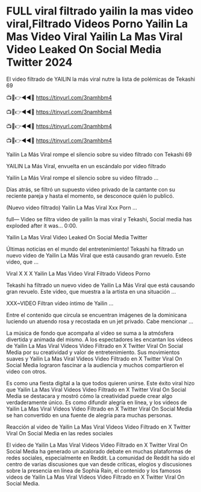 # FULL viral filtrado yailin la mas video viral,Filtrado Videos Porno Yailin La Mas Video Viral Yailin La Mas Viral Video Leaked On Social Media Twitter 2024

El video filtrado de YAILIN la más viral nutre la lista de polémicas de Tekashi 69

📺📱👉◄◄🔴  https://tinyurl.com/3namhbm4

📺📱👉◄◄🔴  https://tinyurl.com/3namhbm4

📺📱👉◄◄🔴  https://tinyurl.com/3namhbm4

📺📱👉◄◄🔴  https://tinyurl.com/3namhbm4


Yailín La Más Viral rompe el silencio sobre su video filtrado con Tekashi 69

YAILIN La Más Viral, envuelta en un escándalo por video filtrado

 

Yailín La Más Viral rompe el silencio sobre su video filtrado ...

Días atrás, se filtró un supuesto video privado de la cantante con su reciente pareja y hasta el momento, se desconoce quién lo publicó.

(Nuevo video filtrado) Yailin La Mas Viral Xxx Porn ...

full— Video se filtra video de yailin la mas viral y Tekashi, Social media has exploded after it was... 0:00.

Yailin La Mas Viral Video Leaked On Social Media Twitter

Últimas noticias en el mundo del entretenimiento! Tekashi ha filtrado un nuevo video de Yailin La Más Viral que está causando gran revuelo. Este video, que ...

Viral X X X Yailin La Mas Video Viral Filtrado Videos Porno

Tekashi ha filtrado un nuevo video de Yailin La Más Viral que está causando gran revuelo. Este video, que muestra a la artista en una situación ...

XXX~VIDEO Filtran vídeo íntimo de Yailin ...

Entre el contenido que circula se encuentran imágenes de la dominicana luciendo un atuendo rosa y recostada en un jet privado. Cabe mencionar ...

La música de fondo que acompaña al video se suma a la atmósfera divertida y animada del mismo. A los espectadores les encantan los videos de Yailin La Mas Viral Videos Video Filtrado en X Twitter Viral On Social Media por su creatividad y valor de entretenimiento. Sus movimientos suaves y Yailin La Mas Viral Videos Video Filtrado en X Twitter Viral On Social Media lograron fascinar a la audiencia y muchos compartieron el video con otros.

Es como una fiesta digital a la que todos quieren unirse. Este éxito viral hizo que Yailin La Mas Viral Videos Video Filtrado en X Twitter Viral On Social Media se destacara y mostró cómo la creatividad puede crear algo verdaderamente único. Es como difundir alegría en línea, y los videos de Yailin La Mas Viral Videos Video Filtrado en X Twitter Viral On Social Media se han convertido en una fuente de alegría para muchas personas.

Reacción al video de Yailin La Mas Viral Videos Video Filtrado en X Twitter Viral On Social Media en las redes sociales

El video de Yailin La Mas Viral Videos Video Filtrado en X Twitter Viral On Social Media ha generado un acalorado debate en muchas plataformas de redes sociales, especialmente en Reddit. La comunidad de Reddit ha sido el centro de varias discusiones que van desde críticas, elogios y discusiones sobre la presencia en línea de Sophia Rain, el contenido y los famosos videos de Yailin La Mas Viral Videos Video Filtrado en X Twitter Viral On Social Media.

